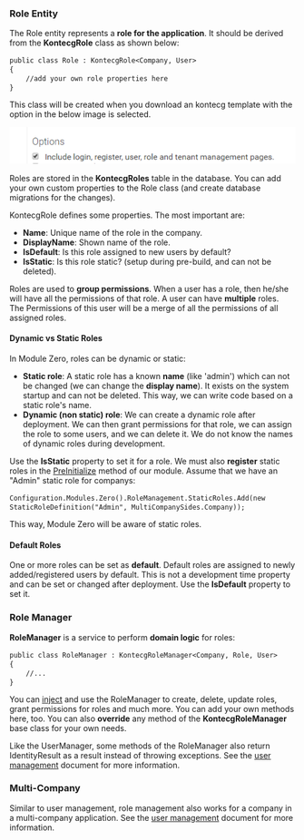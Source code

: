 ### Role Entity

The Role entity represents a **role for the application**. It should be
derived from the **KontecgRole** class as shown below:

    public class Role : KontecgRole<Company, User>
    {
        //add your own role properties here
    }

This class will be created when you download an kontecg template with the option in the below image is selected.

<img src="../images/include_module_zero_checkbox.png" alt="Login Page" class="img-thumbnail" />

Roles are
stored in the **KontecgRoles** table in the database. You can add your own custom
properties to the Role class (and create database migrations for the
changes).

KontecgRole defines some properties. The most important are:

-   **Name**: Unique name of the role in the company.
-   **DisplayName**: Shown name of the role.
-   **IsDefault**: Is this role assigned to new users by default?
-   **IsStatic**: Is this role static? (setup during pre-build, and can not be
    deleted).

Roles are used to **group permissions**. When a user has a role, then
he/she will have all the permissions of that role. A user can have
**multiple** roles. The Permissions of this user will be a merge of all the
permissions of all assigned roles.

#### Dynamic vs Static Roles

In Module Zero, roles can be dynamic or static:

-   **Static role**: A static role has a known **name** (like 'admin')
    which can not be changed (we can change the **display name**). It
    exists on the system startup and can not be deleted. This way, we can
    write code based on a static role's name.
-   **Dynamic (non static) role**: We can create a dynamic role after
    deployment. We can then grant permissions for that role, we can
    assign the role to some users, and we can delete it. We do not know the
    names of dynamic roles during development.

Use the **IsStatic** property to set it for a role. We must also
**register** static roles in
the [PreInitialize](/Pages/Documents/Module-System) method of our module. Assume
that we have an "Admin" static role for companys:

    Configuration.Modules.Zero().RoleManagement.StaticRoles.Add(new StaticRoleDefinition("Admin", MultiCompanySides.Company));

This way, Module Zero will be aware of static roles.

#### Default Roles

One or more roles can be set as **default**. Default roles are assigned
to newly added/registered users by default. This is not a development time
property and can be set or changed after deployment. Use the **IsDefault**
property to set it.

### Role Manager

**RoleManager** is a service to perform **domain logic** for roles:

    public class RoleManager : KontecgRoleManager<Company, Role, User>
    {
        //...
    }

You can [inject](/Pages/Documents/Dependency-Injection) and use
the RoleManager to create, delete, update roles, grant permissions for roles
and much more. You can add your own methods here, too. You can also
**override** any method of the **KontecgRoleManager** base class for your own
needs.

Like the UserManager, some methods of the RoleManager also return IdentityResult
as a result instead of throwing exceptions. See the [user
management](/Pages/Documents/Zero/User-Management) document for more
information.

### Multi-Company

Similar to user management, role management also works for a company
in a multi-company application. See the [user
management](/Pages/Documents/Zero/User-Management#multi-company)
document for more information.